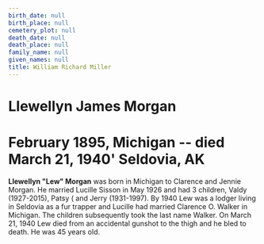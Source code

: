```yaml
---
birth_date: null
birth_place: null
cemetery_plot: null
death_date: null
death_place: null
family_name: null
given_names: null
title: William Richard Miller
---
```


# Llewellyn James Morgan

# February 1895, Michigan -- died March 21, 1940' Seldovia, AK

**Llewellyn "Lew" Morgan** was born in Michigan to
Clarence and Jennie Morgan. He married Lucille Sisson in May 1926 and
had 3 children, Valdy (1927-2015), Patsy ( and Jerry (1931-1997). By
1940 Lew was a lodger living in Seldovia as a fur trapper and Lucille
had married Clarence O. Walker in Michigan. The children subsequently
took the last name Walker. On March 21, 1940 Lew died from an accidental
gunshot to the thigh and he bled to death. He was 45 years old.
